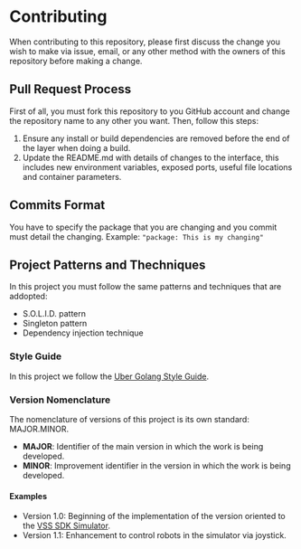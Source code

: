 # Contributing

When contributing to this repository, please first discuss the change you wish to make via issue, email, or any other method with the owners of this repository before making a change.

## Pull Request Process

First of all, you must fork this repository to you GitHub account and change the repository name to any other you want.
Then, follow this steps:

1. Ensure any install or build dependencies are removed before the end of the layer when doing a build.
2. Update the README.md with details of changes to the interface, this includes new environment variables, exposed ports, useful file locations and container parameters.

## Commits Format

You have to specify the package that you are changing and you commit must detail the changing.
Example:
`"package: This is my changing"`

## Project Patterns and Thechniques

In this project you must follow the same patterns and techniques that are addopted:

- S.O.L.I.D. pattern
- Singleton pattern
- Dependency injection technique

### Style Guide

In this project we follow the [Uber Golang Style Guide](https://github.com/uber-go/guide).

### Version Nomenclature

The nomenclature of versions of this project is its own standard: MAJOR.MINOR.

- **MAJOR**: Identifier of the main version in which the work is being developed.
- **MINOR**: Improvement identifier in the version in which the work is being developed.

#### Examples

- Version 1.0: Beginning of the implementation of the version oriented to the [VSS SDK Simulator](https://github.com/VSS-SDK/VSS-Simulator).
- Version 1.1: Enhancement to control robots in the simulator via joystick.
